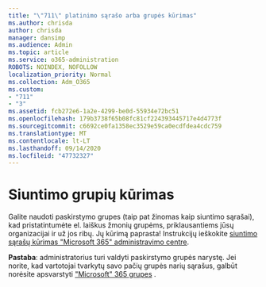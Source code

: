 ```yaml
---
title: "\"711\" platinimo sąrašo arba grupės kūrimas"
ms.author: chrisda
author: chrisda
manager: dansimp
ms.audience: Admin
ms.topic: article
ms.service: o365-administration
ROBOTS: NOINDEX, NOFOLLOW
localization_priority: Normal
ms.collection: Adm_O365
ms.custom:
- "711"
- "3"
ms.assetid: fcb272e6-1a2e-4299-be0d-55934e72bc51
ms.openlocfilehash: 179b3738f65b08fc81cf224393445717e4d4773f
ms.sourcegitcommit: c6692ce0fa1358ec3529e59ca0ecdfdea4cdc759
ms.translationtype: MT
ms.contentlocale: lt-LT
ms.lasthandoff: 09/14/2020
ms.locfileid: "47732327"
---
```

# <a name="create-distribution-groups"></a>Siuntimo grupių kūrimas

Galite naudoti paskirstymo grupes (taip pat žinomas kaip siuntimo sąrašai), kad pristatintumėte el. laiškus žmonių grupėms, priklausantiems jūsų organizacijai ir už jos ribų. Jų kūrimą paprasta! Instrukcijų ieškokite [siuntimo sąrašų kūrimas "Microsoft 365" administravimo centre](https://docs.microsoft.com/microsoft-365/admin/setup/create-distribution-lists).

**Pastaba**: administratorius turi valdyti paskirstymo grupės narystę. Jei norite, kad vartotojai tvarkytų savo pačių grupės narių sąrašus, galbūt norėsite apsvarstyti ["Microsoft" 365 grupes](https://support.office.com/article/b565caa1-5c40-40ef-9915-60fdb2d97fa2) .
